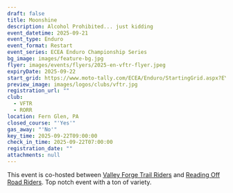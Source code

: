 ```yaml
---
draft: false
title: Moonshine
description: Alcohol Prohibited... just kidding
event_datetime: 2025-09-21
event_type: Enduro
event_format: Restart
event_series: ECEA Enduro Championship Series
bg_image: images/feature-bg.jpg
flyer: images/events/flyers/2025-en-vftr-flyer.jpeg
expiryDate: 2025-09-22
start_grid: https://www.moto-tally.com/ECEA/Enduro/StartingGrid.aspx?EY=2025&EID=15
preview_image: images/logos/clubs/vftr.jpg
registration_url: ""
club:
  - VFTR
  - RORR
location: Fern Glen, PA
closed_course: "'Yes'"
gas_away: "'No'"
key_time: 2025-09-22T09:00:00
check_in_time: 2025-09-22T07:00:00
registration_date: ""
attachments: null
---
```


This event is co-hosted between [Valley Forge Trail Riders](/clubs/vftr) and [Reading Off Road Riders](/clubs/rorr). Top notch event with a ton of variety.
